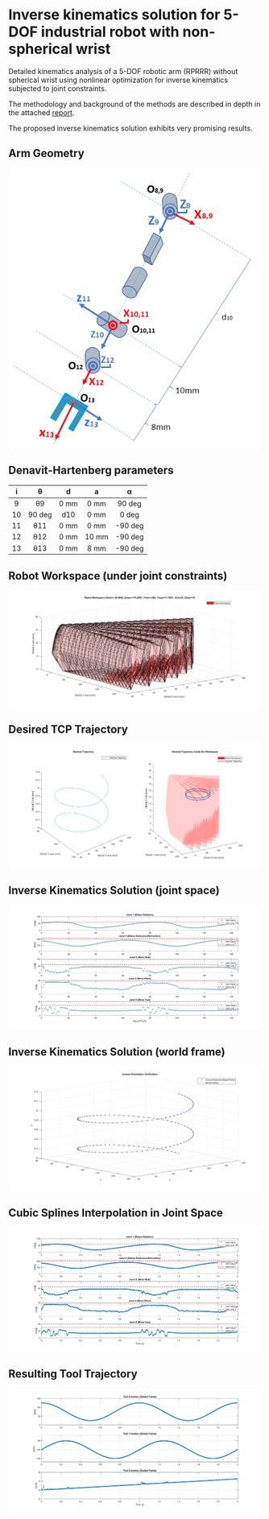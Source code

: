 # Inverse kinematics solution for 5-DOF industrial robot with non-spherical wrist
Detailed kinematics analysis of a 5-DOF robotic arm (RPRRR) without spherical wrist using nonlinear optimization for inverse kinematics subjected to joint constraints. 

The methodology and background of the methods are described in depth in the attached [report](https://github.com/pcko1/robotic-arm/blob/master/robot-arm-report.pdf).

The proposed inverse kinematics solution exhibits very promising results.

## Arm Geometry
<p align="center">
  <img src="Figures/DH.PNG" alt="MLP"/>
</p>

## Denavit-Hartenberg parameters

|   i   |   θ    | d   |   a  | α      |
| :---: |:------:|:---:|:----:|:------:|
| 9     | θ9     | 0 mm| 0  mm|  90 deg|
| 10    | 90 deg | d10 | 0  mm|   0 deg|
| 11    | θ11    | 0 mm| 0  mm| -90 deg|
| 12    | θ12    | 0 mm| 10 mm| -90 deg|
| 13    | θ13    | 0 mm| 8  mm| -90 deg|

## Robot Workspace (under joint constraints)
<p align="center">
  <img src="Figures/workspace.png" alt=""/>
</p>

## Desired TCP Trajectory
<p align="center">
  <img src="Figures/spiral_trajectory.png" alt=""/>
</p>

## Inverse Kinematics Solution (joint space)
<p align="center">
  <img src="Figures/inv_kin.png" alt=""/>
</p>

## Inverse Kinematics Solution (world frame)
<p align="center">
  <img src="Figures/solver_accuracy.png" alt=""/>
</p>

## Cubic Splines Interpolation in Joint Space
<p align="center">
  <img src="Figures/cubic_splines.png" alt=""/>
</p>

## Resulting Tool Trajectory
<p align="center">
  <img src="Figures/tool_traj.png" alt=""/>
</p>
